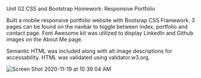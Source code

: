 Unit 02 CSS and Bootstrap Homework: Responsive Portfolio

Built a mobile responsive portfolio website with Bootsrap CSS Framework. 3 pages can be found on the navbar to toggle between index, portfolio and contact page.  Font Awesome kit was utilized to display LinkedIn and Github images on the About Me page.

Semantic HTML was included along with alt image descriptions for accessability. HTML was validated using validator.w3.org.

![Screen Shot 2020-11-19 at 10 39 04 AM](https://user-images.githubusercontent.com/15655389/99695704-7c3da900-2a53-11eb-8b2e-21f0d5207dda.png)
